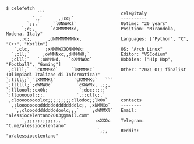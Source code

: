 ```
$ celefetch
            ```                             cele@italy
          `,,`      ,;cc;`                  ----------
        `;;,`     `l0NWWKl`                 Uptime: "20 years"
      `;c;,      `oXMMMMMXd,                Position: "Mirandola, Modena, Italy"
     ,;c;,      ,dNMMMMMMMNx,               Languages: ["Python", "C", "C++", "Kotlin"]
   `,clc,      ;xNMMWXOONMMWk;              OS: "Arch Linux"
  `;cll;`     ;oWMMNxc,,dNMMWO;`            Editor: "VSCodium"
  ;clll;`   `;oWMMNd,   `oXMMW0c`           Hobbies: ["Hip Hop", "Football", "Gaming"]
 ,cllll;`  `cKMMMXo`     `lKMMMKc`          Other: "2021 OII finalist (Olimpiadi Italiane di Informatica)"
`;lllll;` `lXMMMKl`       `cKMMMKc`   ```   
`;llllll;`;oWMW0c`         `cKWWNx, ,;;,    
`;llloool;;cx0k;            `;doc;;;;;`     
`;llooooool;;;,            `,;;cllc;,`      
 ,clooooooooolcc;;;;;;;;;cllodoc;;lk0o`     contacts
  ,;looooooooddddddddddddddlc;, ,xNMMXo`    --------
   `,;clooodddddddddoolc;;,`     ;oWMMXl`   Email: "alessiocelentano2003@gmail.com"
      `,;;;;;;;;;;;,,``           ;xXXOc    Telegram: "t.me/alessiocelentano"
                                   `,;,     Reddit: "u/alessiocelentano"

```

<!--
**laggy-tux/laggy-tux** is a ✨ _special_ ✨ repository because its `README.md` (this file) appears on your GitHub profile.

Here are some ideas to get you started:

- 🔭 I’m currently working on ...
- 🌱 I’m currently learning ...
- 👯 I’m looking to collaborate on ...
- 🤔 I’m looking for help with ...
- 💬 Ask me about ...
- 📫 How to reach me: ...
- 😄 Pronouns: ...
- ⚡ Fun fact: ...
-->
